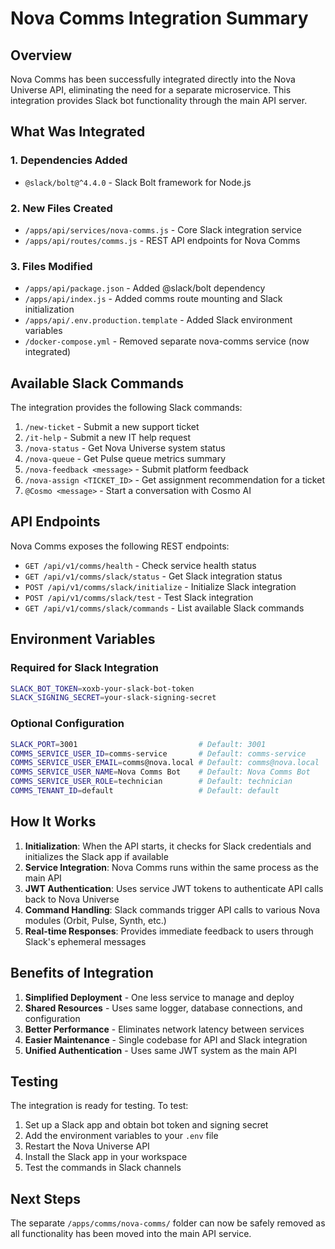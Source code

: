 # Nova Comms Integration Summary

## Overview

Nova Comms has been successfully integrated directly into the Nova Universe API, eliminating the need for a separate microservice. This integration provides Slack bot functionality through the main API server.

## What Was Integrated

### 1. Dependencies Added

- `@slack/bolt@^4.4.0` - Slack Bolt framework for Node.js

### 2. New Files Created

- `/apps/api/services/nova-comms.js` - Core Slack integration service
- `/apps/api/routes/comms.js` - REST API endpoints for Nova Comms

### 3. Files Modified

- `/apps/api/package.json` - Added @slack/bolt dependency
- `/apps/api/index.js` - Added comms route mounting and Slack initialization
- `/apps/api/.env.production.template` - Added Slack environment variables
- `/docker-compose.yml` - Removed separate nova-comms service (now integrated)

## Available Slack Commands

The integration provides the following Slack commands:

1. `/new-ticket` - Submit a new support ticket
2. `/it-help` - Submit a new IT help request
3. `/nova-status` - Get Nova Universe system status
4. `/nova-queue` - Get Pulse queue metrics summary
5. `/nova-feedback <message>` - Submit platform feedback
6. `/nova-assign <TICKET_ID>` - Get assignment recommendation for a ticket
7. `@Cosmo <message>` - Start a conversation with Cosmo AI

## API Endpoints

Nova Comms exposes the following REST endpoints:

- `GET /api/v1/comms/health` - Check service health status
- `GET /api/v1/comms/slack/status` - Get Slack integration status
- `POST /api/v1/comms/slack/initialize` - Initialize Slack integration
- `POST /api/v1/comms/slack/test` - Test Slack integration
- `GET /api/v1/comms/slack/commands` - List available Slack commands

## Environment Variables

### Required for Slack Integration

```bash
SLACK_BOT_TOKEN=xoxb-your-slack-bot-token
SLACK_SIGNING_SECRET=your-slack-signing-secret
```

### Optional Configuration

```bash
SLACK_PORT=3001                           # Default: 3001
COMMS_SERVICE_USER_ID=comms-service       # Default: comms-service
COMMS_SERVICE_USER_EMAIL=comms@nova.local # Default: comms@nova.local
COMMS_SERVICE_USER_NAME=Nova Comms Bot    # Default: Nova Comms Bot
COMMS_SERVICE_USER_ROLE=technician        # Default: technician
COMMS_TENANT_ID=default                   # Default: default
```

## How It Works

1. **Initialization**: When the API starts, it checks for Slack credentials and initializes the Slack app if available
2. **Service Integration**: Nova Comms runs within the same process as the main API
3. **JWT Authentication**: Uses service JWT tokens to authenticate API calls back to Nova Universe
4. **Command Handling**: Slack commands trigger API calls to various Nova modules (Orbit, Pulse, Synth, etc.)
5. **Real-time Responses**: Provides immediate feedback to users through Slack's ephemeral messages

## Benefits of Integration

1. **Simplified Deployment** - One less service to manage and deploy
2. **Shared Resources** - Uses same logger, database connections, and configuration
3. **Better Performance** - Eliminates network latency between services
4. **Easier Maintenance** - Single codebase for API and Slack integration
5. **Unified Authentication** - Uses same JWT system as the main API

## Testing

The integration is ready for testing. To test:

1. Set up a Slack app and obtain bot token and signing secret
2. Add the environment variables to your `.env` file
3. Restart the Nova Universe API
4. Install the Slack app in your workspace
5. Test the commands in Slack channels

## Next Steps

The separate `/apps/comms/nova-comms/` folder can now be safely removed as all functionality has been moved into the main API service.

